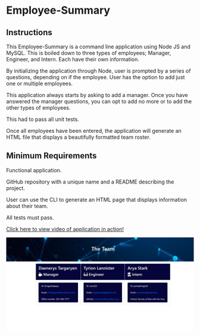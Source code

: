 # Employee-Summary

## Instructions
This Employee-Summary is a command line application using Node JS and MySQL. This is boiled down to three types of employees; Manager, Engineer, and Intern. Each have their own information. 

By initializing the application through Node, user is prompted by a series of questions, depending on if the employee. User has the option to add just one or multiple employees. 

This application always starts by asking to add a manager. Once you have answered the manager questions, you can opt to add no more or to add the other types of employees. 

This had to pass all unit tests. 

Once all employees have been entered, the application will generate an HTML file that displays a beautifully formatted team roster. 

## Minimum Requirements
Functional application.

GitHub repository with a unique name and a README describing the project.

User can use the CLI to generate an HTML page that displays information about their team.

All tests must pass.


<a href="https://drive.google.com/file/d/1uXhhehy7qxzO4n7wQAaLNsh8K1HNV_HG/view">Click here to view video of application in action!</a>

![](teamcapture.JPG)
